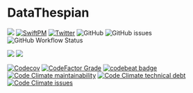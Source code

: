 # DataThespian

[![](https://img.shields.io/badge/docc-read_documentation-blue)](https://swiftpackageindex.com/brightdigit/DataThespian/documentation)
[![SwiftPM](https://img.shields.io/badge/SPM-Linux%20%7C%20iOS%20%7C%20macOS%20%7C%20watchOS%20%7C%20tvOS-success?logo=swift)](https://swift.org)
[![Twitter](https://img.shields.io/badge/twitter-@brightdigit-blue.svg?style=flat)](http://twitter.com/brightdigit)
![GitHub](https://img.shields.io/github/license/brightdigit/DataThespian)
![GitHub issues](https://img.shields.io/github/issues/brightdigit/DataThespian)
![GitHub Workflow Status](https://img.shields.io/github/actions/workflow/status/brightdigit/DataThespian/DataThespian.yml?label=actions&logo=github&?branch=main)

[![](https://img.shields.io/endpoint?url=https%3A%2F%2Fswiftpackageindex.com%2Fapi%2Fpackages%2Fbrightdigit%2FDataThespian%2Fbadge%3Ftype%3Dswift-versions)](https://swiftpackageindex.com/brightdigit/DataThespian)
[![](https://img.shields.io/endpoint?url=https%3A%2F%2Fswiftpackageindex.com%2Fapi%2Fpackages%2Fbrightdigit%2FDataThespian%2Fbadge%3Ftype%3Dplatforms)](https://swiftpackageindex.com/brightdigit/DataThespian)

[![Codecov](https://img.shields.io/codecov/c/github/brightdigit/DataThespian)](https://codecov.io/gh/brightdigit/DataThespian)
[![CodeFactor Grade](https://img.shields.io/codefactor/grade/github/brightdigit/DataThespian)](https://www.codefactor.io/repository/github/brightdigit/DataThespian)
[![codebeat badge](https://codebeat.co/badges/63949717-cda3-46c7-b1cb-60a0c2fe9c72)](https://codebeat.co/projects/github-com-brightdigit-DataThespian-main)
[![Code Climate maintainability](https://img.shields.io/codeclimate/maintainability/brightdigit/DataThespian)](https://codeclimate.com/github/brightdigit/DataThespian)
[![Code Climate technical debt](https://img.shields.io/codeclimate/tech-debt/brightdigit/DataThespian?label=debt)](https://codeclimate.com/github/brightdigit/DataThespian)
[![Code Climate issues](https://img.shields.io/codeclimate/issues/brightdigit/DataThespian)](https://codeclimate.com/github/brightdigit/DataThespian)
